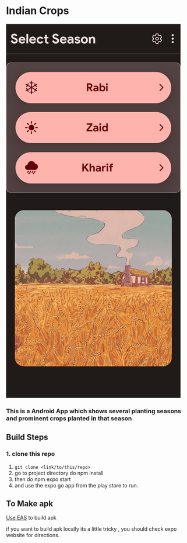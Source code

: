 # Indian Crops

![plot](./assets/screenshot.jpg)

### This is a Android App which shows several planting seasons and prominent crops planted in that season

## Build Steps

### 1. clone this repo

1. `git clone <link/to/this/repo>`
2. go to project directory do npm install
3. then do npm expo start
4. and use the expo go app from the play store to run.

## To Make apk

[Use EAS](https://docs.expo.dev/build/setup/) to build apk

if you want to build apk locally its a little tricky , you should check expo website for directions.
